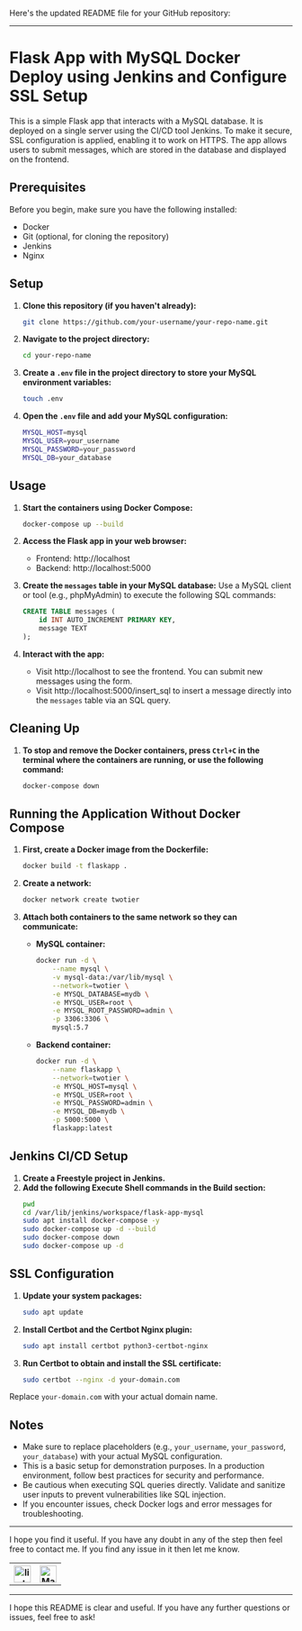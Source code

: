 Here's the updated README file for your GitHub repository:

---

# Flask App with MySQL Docker Deploy using Jenkins and Configure SSL Setup

This is a simple Flask app that interacts with a MySQL database. It is deployed on a single server using the CI/CD tool Jenkins. To make it secure, SSL configuration is applied, enabling it to work on HTTPS. The app allows users to submit messages, which are stored in the database and displayed on the frontend.

## Prerequisites
Before you begin, make sure you have the following installed:

- Docker
- Git (optional, for cloning the repository)
- Jenkins
- Nginx

## Setup

1. **Clone this repository (if you haven't already):**
    ```sh
    git clone https://github.com/your-username/your-repo-name.git
    ```

2. **Navigate to the project directory:**
    ```sh
    cd your-repo-name
    ```

3. **Create a `.env` file in the project directory to store your MySQL environment variables:**
    ```sh
    touch .env
    ```

4. **Open the `.env` file and add your MySQL configuration:**
    ```sh
    MYSQL_HOST=mysql
    MYSQL_USER=your_username
    MYSQL_PASSWORD=your_password
    MYSQL_DB=your_database
    ```

## Usage

1. **Start the containers using Docker Compose:**
    ```sh
    docker-compose up --build
    ```

2. **Access the Flask app in your web browser:**
    - Frontend: http://localhost
    - Backend: http://localhost:5000

3. **Create the `messages` table in your MySQL database:**
    Use a MySQL client or tool (e.g., phpMyAdmin) to execute the following SQL commands:
    ```sql
    CREATE TABLE messages (
        id INT AUTO_INCREMENT PRIMARY KEY,
        message TEXT
    );
    ```

4. **Interact with the app:**
    - Visit http://localhost to see the frontend. You can submit new messages using the form.
    - Visit http://localhost:5000/insert_sql to insert a message directly into the `messages` table via an SQL query.

## Cleaning Up

1. **To stop and remove the Docker containers, press `Ctrl+C` in the terminal where the containers are running, or use the following command:**
    ```sh
    docker-compose down
    ```

## Running the Application Without Docker Compose

1. **First, create a Docker image from the Dockerfile:**
    ```sh
    docker build -t flaskapp .
    ```

2. **Create a network:**
    ```sh
    docker network create twotier
    ```

3. **Attach both containers to the same network so they can communicate:**

    - **MySQL container:**
        ```sh
        docker run -d \
            --name mysql \
            -v mysql-data:/var/lib/mysql \
            --network=twotier \
            -e MYSQL_DATABASE=mydb \
            -e MYSQL_USER=root \
            -e MYSQL_ROOT_PASSWORD=admin \
            -p 3306:3306 \
            mysql:5.7
        ```

    - **Backend container:**
        ```sh
        docker run -d \
            --name flaskapp \
            --network=twotier \
            -e MYSQL_HOST=mysql \
            -e MYSQL_USER=root \
            -e MYSQL_PASSWORD=admin \
            -e MYSQL_DB=mydb \
            -p 5000:5000 \
            flaskapp:latest
        ```

## Jenkins CI/CD Setup

1. **Create a Freestyle project in Jenkins.**
2. **Add the following Execute Shell commands in the Build section:**
    ```sh
    pwd
    cd /var/lib/jenkins/workspace/flask-app-mysql
    sudo apt install docker-compose -y
    sudo docker-compose up -d --build
    sudo docker-compose down
    sudo docker-compose up -d
    ```

## SSL Configuration

1. **Update your system packages:**
    ```sh
    sudo apt update
    ```

2. **Install Certbot and the Certbot Nginx plugin:**
    ```sh
    sudo apt install certbot python3-certbot-nginx
    ```

3. **Run Certbot to obtain and install the SSL certificate:**
    ```sh
    sudo certbot --nginx -d your-domain.com
    ```

Replace `your-domain.com` with your actual domain name.

## Notes

- Make sure to replace placeholders (e.g., `your_username`, `your_password`, `your_database`) with your actual MySQL configuration.
- This is a basic setup for demonstration purposes. In a production environment, follow best practices for security and performance.
- Be cautious when executing SQL queries directly. Validate and sanitize user inputs to prevent vulnerabilities like SQL injection.
- If you encounter issues, check Docker logs and error messages for troubleshooting.

---

I hope you find it useful. If you have any doubt in any of the step then feel free to contact me. If you find any issue in it then let me know.

<table>
  <tr>
    <th><a href="https://www.linkedin.com/in/prateek-mudgal-devops" target="_blank"><img src="https://img.icons8.com/color/452/linkedin.png" alt="linkedin" width="30"/></a></th>
    <th><a href="mailto:mudgalprateek00@gmail.com" target="_blank"><img src="https://img.icons8.com/color/344/gmail-new.png" alt="Mail" width="30"/></a></th>
  </tr>
</table>

---

I hope this README is clear and useful. If you have any further questions or issues, feel free to ask!

